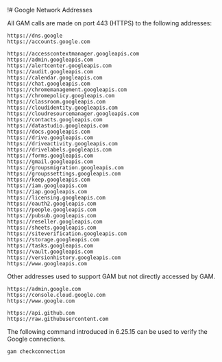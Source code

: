 !# Google Network Addresses

All GAM calls are made on port 443 (HTTPS) to the following addresses:
```
https://dns.google
https://accounts.google.com

https://accesscontextmanager.googleapis.com
https://admin.googleapis.com
https://alertcenter.googleapis.com
https://audit.googleapis.com
https://calendar.googleapis.com
https://chat.googleapis.com
https://chromemanagement.googleapis.com
https://chromepolicy.googleapis.com
https://classroom.googleapis.com
https://cloudidentity.googleapis.com
https://cloudresourcemanager.googleapis.com
https://contacts.googleapis.com
https://datastudio.googleapis.com
https://docs.googleapis.com
https://drive.googleapis.com
https://driveactivity.googleapis.com
https://drivelabels.googleapis.com
https://forms.googleapis.com
https://gmail.googleapis.com
https://groupsmigration.googleapis.com
https://groupssettings.googleapis.com
https://keep.googleapis.com
https://iam.googleapis.com
https://iap.googleapis.com
https://licensing.googleapis.com
https://oauth2.googleapis.com
https://people.googleapis.com
https://pubsub.googleapis.com
https://reseller.googleapis.com
https://sheets.googleapis.com
https://siteverification.googleapis.com
https://storage.googleapis.com
https://tasks.googleapis.com
https://vault.googleapis.com
https://versionhistory.googleapis.com
https://www.googleapis.com
```
Other addresses used to support GAM but not directly accessed by GAM.
```
https://admin.google.com
https://console.cloud.google.com
https://www.google.com

https://api.github.com
https://raw.githubusercontent.com
```

The following command introduced in 6.25.15 can be used to verify the Google connections.
```
gam checkconnection
```
